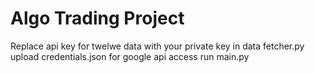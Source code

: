 # Algo Trading Project
Replace api key for twelwe data with your private key in data fetcher.py
upload credentials.json for google api access
run main.py
